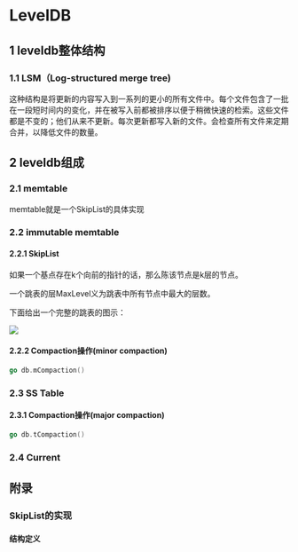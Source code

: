 # LevelDB 

## 1 leveldb整体结构

### 1.1 LSM（Log-structured merge tree)
这种结构是将更新的内容写入到一系列的更小的所有文件中。每个文件包含了一批在一段短时间内的变化，并在被写入前都被排序以便于稍微快速的检索。这些文件都是不变的；他们从来不更新。每次更新都写入新的文件。会检查所有文件来定期合并，以降低文件的数量。



## 2 leveldb组成

### 2.1 memtable
memtable就是一个SkipList的具体实现



### 2.2 immutable memtable

#### 2.2.1 SkipList
如果一个基点存在k个向前的指针的话，那么陈该节点是k层的节点。

一个跳表的层MaxLevel义为跳表中所有节点中最大的层数。

下面给出一个完整的跳表的图示：

![](https://github.com/lynAzrael/L/blob/master/share/img/skiplist_linklist_complete.png)


#### 2.2.2 Compaction操作(minor compaction)

```go
go db.mCompaction()
```

### 2.3 SS Table
#### 2.3.1 Compaction操作(major compaction)

```go
go db.tCompaction()
```

### 2.4 Current

## 附录

### SkipList的实现

#### 结构定义

```go
	
``` 
